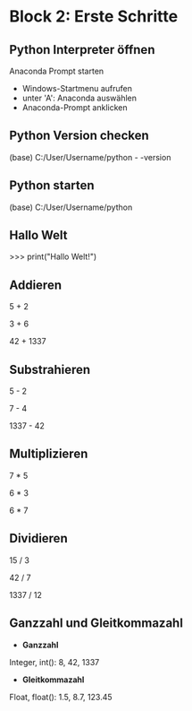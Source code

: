 # Block 2: Erste Schritte

## Python Interpreter öffnen

Anaconda Prompt starten

* Windows-Startmenu aufrufen
* unter 'A': Anaconda auswählen
* Anaconda-Prompt anklicken

## Python Version checken

(base) C:/User/Username/python - -version

## Python starten

(base) C:/User/Username/python

## Hallo Welt

\>>> print("Hallo Welt!")

## Addieren

5 + 2

3 + 6

42 + 1337

## Substrahieren

5 - 2

7 - 4

1337 - 42

## Multiplizieren

7 * 5

6 * 3

6 * 7

## Dividieren

15 / 3

42 / 7

1337 / 12

## Ganzzahl und Gleitkommazahl

* **Ganzzahl**

Integer, int(): 8, 42, 1337

* **Gleitkommazahl**

Float, float(): 1.5, 8.7, 123.45
